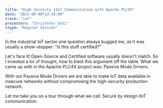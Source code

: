 ```yaml
---
title: "High Secutity IIoT Communication with Apache PLC4X"
date: "2021-08-08T13:30:00" 
track: "iot"
presenters: "Christofer Dutz"
stype: "Regular Session"
---
```

In the industrial IoT sector one question always bugged me, as it was usually a show-stopper: "Is this stuff certified?" 
 

 Let's face it! Open-Source and Certified software usually doesn't match. So I invested a lot of thought, how to blast this argument off the table. What we came up with in the Apache PLC4X project was: Passive Mode Drivers.
 

 With our Passive Mode Drivers we are able to make IoT data available in insecure networks without compromising the high-security production network. 
 

 Let me take you on a tour through what we call: Secure by design IIoT communication.